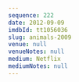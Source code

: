 ```yaml
---
sequence: 222
date: 2012-09-09
imdbId: tt1056036
slug: animals-2009
venue: null
venueNotes: null
medium: Netflix
mediumNotes: null
---
```

